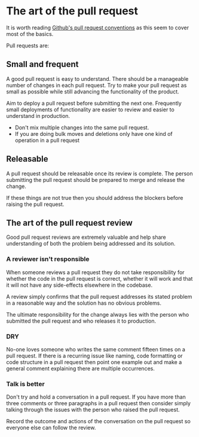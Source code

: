 # The art of the pull request

It is worth reading [Github's pull request conventions](https://github.com/blog/1943-how-to-write-the-perfect-pull-request) as this seem to cover most of the basics.

Pull requests are:

## Small and frequent

A good pull request is easy to understand. There should be a manageable number of changes in each pull request. Try to make your pull request as small as possible while still advancing the functionality of the product.

Aim to deploy a pull request before submitting the next one. Frequently small deployments of functionality are easier to review and easier to understand in production.

* Don't mix multiple changes into the same pull request.
* If you are doing bulk moves and deletions only have one kind of operation in a pull request

## Releasable

A pull request should be releasable once its review is complete. The person submitting the pull request should be prepared to merge and release the change.

If these things are not true then you should address the blockers before raising the pull request.


## The art of the pull request review

Good pull request reviews are extremely valuable and help share understanding of both the problem being addressed and its solution.

### A reviewer isn't responsible

When someone reviews a pull request they do not take responsibility for whether the code in the pull request is correct, whether it will work and that it will not have any side-effects elsewhere in the codebase.

A review simply confirms that the pull request addresses its stated problem in a reasonable way and the solution has no obvious problems.

The ultimate responsibility for the change always lies with the person who submitted the pull request and who releases it to production.

### DRY

No-one loves someone who writes the same comment fifteen times on a pull request. If there is a recurring issue like naming, code formatting or code structure in a pull request then point one example out and make a general comment explaining there are multiple occurrences.

### Talk is better

Don't try and hold a conversation in a pull request. If you have more than three comments or three paragraphs in a pull request then consider simply talking through the issues with the person who raised the pull request.

Record the outcome and actions of the conversation on the pull request so everyone else can follow the review.
